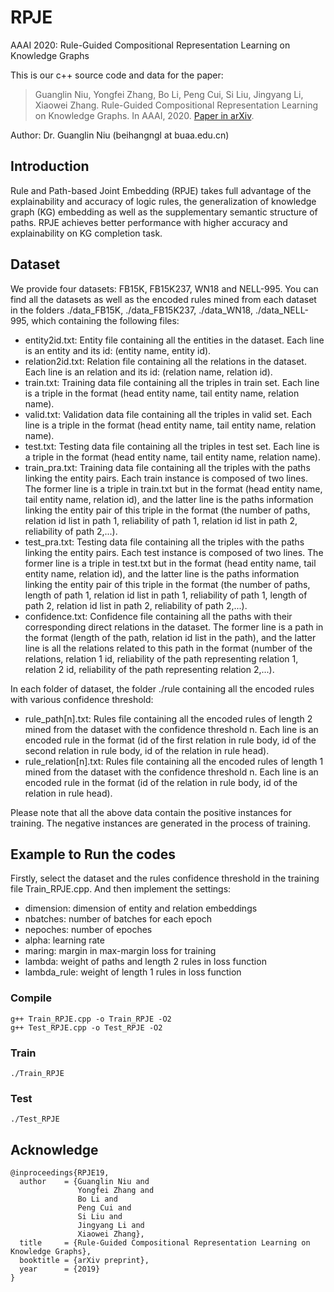 # RPJE
AAAI 2020: Rule-Guided Compositional Representation Learning on Knowledge Graphs

This is our c++ source code and data for the paper:
>Guanglin Niu, Yongfei Zhang, Bo Li, Peng Cui, Si Liu, Jingyang Li, Xiaowei Zhang. Rule-Guided Compositional Representation Learning on Knowledge Graphs. In AAAI, 2020. [Paper in arXiv](https://arxiv.org/abs/1911.08935).

Author: Dr. Guanglin Niu (beihangngl at buaa.edu.cn)

## Introduction
Rule and Path-based Joint Embedding (RPJE) takes full advantage of the explainability and accuracy of logic rules, the generalization of knowledge graph (KG) embedding as well as the supplementary semantic structure of paths. RPJE achieves better performance with higher accuracy and explainability on KG completion task.

## Dataset
We provide four datasets: FB15K, FB15K237, WN18 and NELL-995. You can find all the datasets as well as the encoded rules mined from each dataset in the folders ./data_FB15K, ./data_FB15K237, ./data_WN18, ./data_NELL-995, which containing the following files:
* entity2id.txt: Entity file containing all the entities in the dataset. Each line is an entity and its id: (entity name, entity id).
* relation2id.txt: Relation file containing all the relations in the dataset. Each line is an relation and its id: (relation name, relation id).
* train.txt: Training data file containing all the triples in train set. Each line is a triple in the format (head entity name, tail entity name, relation name).
* valid.txt: Validation data file containing all the triples in valid set. Each line is a triple in the format (head entity name, tail entity name, relation name).
* test.txt: Testing data file containing all the triples in test set. Each line is a triple in the format (head entity name, tail entity name, relation name).
* train_pra.txt: Training data file containing all the triples with the paths linking the entity pairs. Each train instance is composed of two lines. The former line is a triple in train.txt but in the format (head entity name, tail entity name, relation id), and the latter line is the paths information linking the entity pair of this triple in the format (the number of paths, relation id list in path 1, reliability of path 1, relation id list in path 2, reliability of path 2,...).
* test_pra.txt: Testing data file containing all the triples with the paths linking the entity pairs. Each test instance is composed of two lines. The former line is a triple in test.txt but in the format (head entity name, tail entity name, relation id), and the latter line is the paths information linking the entity pair of this triple in the format (the number of paths, length of path 1, relation id list in path 1, reliability of path 1, length of path 2, relation id list in path 2, reliability of path 2,...).
* confidence.txt: Confidence file containing all the paths with their corresponding direct relations in the dataset. The former line is a path in the format (length of the path, relation id list in the path), and the latter line is all the relations related to this path in the format (number of the relations, relation 1 id, reliability of the path representing relation 1, relation 2 id, reliability of the path representing relation 2,...).

In each folder of dataset, the folder ./rule containing all the encoded rules with various confidence threshold:
* rule_path[n].txt: Rules file containing all the encoded rules of length 2 mined from the dataset with the confidence threshold n. Each line is an encoded rule in the format (id of the first relation in rule body, id of the second relation in rule body, id of the relation in rule head).
* rule_relation[n].txt: Rules file containing all the encoded rules of length 1 mined from the dataset with the confidence threshold n. Each line is an encoded rule in the format (id of the relation in rule body, id of the relation in rule head).

Please note that all the above data contain the positive instances for training. The negative instances are generated in the process of training.

## Example to Run the codes
Firstly, select the dataset and the rules confidence threshold in the training file Train_RPJE.cpp. And then implement the settings:
* dimension:    dimension of entity and relation embeddings
* nbatches:     number of batches for each epoch
* nepoches:     number of epoches
* alpha:        learning rate
* maring:       margin in max-margin loss for training
* lambda:       weight of paths and length 2 rules in loss function
* lambda_rule:  weight of length 1 rules in loss function

### Compile
    g++ Train_RPJE.cpp -o Train_RPJE -O2
    g++ Test_RPJE.cpp -o Test_RPJE -O2
### Train
    ./Train_RPJE
### Test
    ./Test_RPJE
    
## Acknowledge

    @inproceedings{RPJE19,
      author    = {Guanglin Niu and
                   Yongfei Zhang and
                   Bo Li and
                   Peng Cui and
                   Si Liu and
                   Jingyang Li and
                   Xiaowei Zhang},
      title     = {Rule-Guided Compositional Representation Learning on Knowledge Graphs},
      booktitle = {arXiv preprint},
      year      = {2019}
    }
